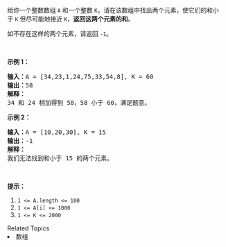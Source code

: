 <p>给你一个整数数组&nbsp;<code>A</code> 和一个整数&nbsp;<code>K</code>，请在该数组中找出两个元素，使它们的和小于&nbsp;<code>K</code>&nbsp;但尽可能地接近 <code>K</code>，<strong>返回这两个元素的和</strong>。</p>

<p>如不存在这样的两个元素，请返回 <code>-1</code>。</p>

<p>&nbsp;</p>

<p><strong>示例 1：</strong></p>

<pre><strong>输入：</strong>A = [34,23,1,24,75,33,54,8], K = 60
<strong>输出：</strong>58
<strong>解释：</strong>
34 和 24 相加得到 58，58 小于 60，满足题意。
</pre>

<p><strong>示例&nbsp;2：</strong></p>

<pre><strong>输入：</strong>A = [10,20,30], K = 15
<strong>输出：</strong>-1
<strong>解释：</strong>
我们无法找到和小于 15 的两个元素。</pre>

<p>&nbsp;</p>

<p><strong>提示：</strong></p>

<ol>
	<li><code>1 &lt;= A.length &lt;= 100</code></li>
	<li><code>1 &lt;= A[i] &lt;= 1000</code></li>
	<li><code>1 &lt;= K &lt;= 2000</code></li>
</ol>
<div><div>Related Topics</div><div><li>数组</li></div></div>